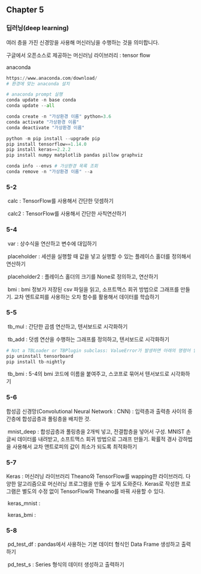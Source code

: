 ## Chapter 5

### 딥러닝(deep learning)

여러 층을 가진 신경망을 사용해 머신러닝을 수행하는 것을 의미합니다.



구글에서 오픈소스로 제공하는 머신러닝 라이브러리 : tensor flow

anaconda

```python
https://www.anaconda.com/download/
# 환경에 맞는 anaconda 설치

# anaconda prompt 실행
conda update -n base conda
conda update --all

conda create -n "가상환경 이름" python=3.6
conda activate "가상환경 이름"
conda deactivate "가상환경 이름"

python -m pip install --upgrade pip
pip install tensorflow==1.14.0
pip install keras==2.2.2
pip install numpy matplotlib pandas pillow graphviz
```

```python
conda info --envs # 가상환경 목록 조회
conda remove -n "가상환경 이름" --a
```



### 5-2

​	calc : TensorFlow를 사용해서 간단한 덧셈하기

​	calc2 : TensorFlow를 사용해서 간단한 사칙연산하기



### 5-4

​	var : 상수식을 연산하고 변수에 대입하기

​	placeholder : 세션을 실행할 때 값을 넣고 실행할 수 있는 플레이스 홀더를 정의해서 연산하기

​	placeholder2 : 플레이스 홀더의 크기를 None로 정의하고, 연산하기

​	bmi : bmi 정보가 저장된 csv 파일을 읽고, 소프트맥스 회귀 방법으로 그래프를 만들기. 교차 엔트로피를 사용하는 오차 함수를 활용해서 데이터를 학습하기



### 5-5

​	tb_mul : 간단한 곱셈 연산하고, 텐서보드로 시각화하기

​	tb_add : 덧셈 연산을 수행하는 그래프를 정의하고, 텐서보드로 시각화하기

```python
# Not a TBLoader or TBPlugin subclass: ValueError가 발생하면 아래의 명령어 입력
pip uninstall tensorboard
pip install tb-nightly
```

​	tb_bmi : 5-4의 bmi 코드에 이름을 붙여주고, 스코프로 묶어서 텐서보드로 시각화하기



### 5-6

합성곱 신경망(Convolutional Neural Network : CNN) : 입력층과 출력층 사이의 중간층에 합성곱층과 풀링층을 배치한 것.

​	mnist_deep : 합성곱층과 풀링층을 2개씩 넣고, 전결합층을 넣어서 구성. MNIST 손글씨 데이터를 내려받고, 소프트맥스 회귀 방법으로 그래프 만들기. 확률적 경사 강하법을 사용해서 교차 앤트로피의 값이 최소가 되도록 최적화하기



###  5-7

Keras : 머신러닝 라이브러리 Theano와 TensorFlow를 wapping한 라이브러리. 다양한 알고리즘으로 머신러닝 프로그램을 만들 수 있게 도와준다. Keras로 작성한 프로그램은 별도의 수정 없이 TensorFlow와 Theano를 바꿔 사용할 수 있다.

​	keras_mnist : 

​	keras_bmi :  



### 5-8

​	pd_test_df : pandas에서 사용하는 기본 데이터 형식인 Data Frame 생성하고 출력하기

​	pd_test_s : Series 형식의 데이터 생성하고 출력하기